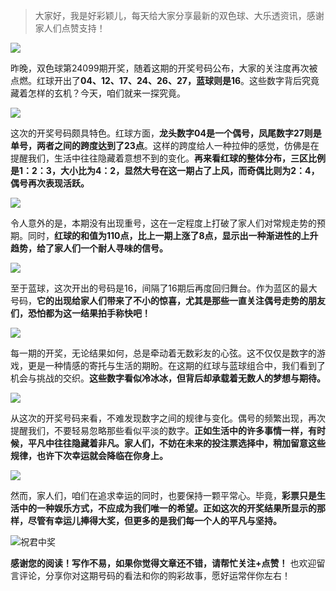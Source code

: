 
> 大家好，我是好彩颖儿，每天给大家分享最新的双色球、大乐透资讯，感谢家人们点赞支持！

![](https://cdn.jsdelivr.net/gh/wangwenjie1314/PicCDN/2024-8-28/1724807124339-image.png)


昨晚，双色球第24099期开奖，随着这期的开奖号码公布，大家的关注度再次被点燃。红球开出了**04、12、17、24、26、27，蓝球则是16**。这些数字背后究竟藏着怎样的玄机？今天，咱们就来一探究竟。


![](https://cdn.jsdelivr.net/gh/wangwenjie1314/PicCDN/2024-8-28/1724807320657-image.png)


这次的开奖号码颇具特色。红球方面，**龙头数字04是一个偶号，凤尾数字27则是单号，两者之间的跨度达到了23点**。这样的跨度给人一种拉伸的感觉，仿佛是在提醒我们，生活中往往隐藏着意想不到的变化。**再来看红球的整体分布，三区比例是1：2：3，大小比为4：2，显然大号在这一期占了上风，而奇偶比则为2：4，偶号再次表现活跃。**


![](https://cdn.jsdelivr.net/gh/wangwenjie1314/PicCDN/2024-8-28/1724807342416-image.png)


令人意外的是，本期没有出现重号，这在一定程度上打破了家人们对常规走势的预期。同时，**红球的和值为110点，比上一期上涨了8点，显示出一种渐进性的上升趋势，给了家人们一个耐人寻味的信号。**


![](https://cdn.jsdelivr.net/gh/wangwenjie1314/PicCDN/2024-8-28/1724807356135-image.png)


至于蓝球，这次开出的号码是16，间隔了16期后再度回归舞台。作为蓝区的最大号码，**它的出现给家人们带来了不小的惊喜，尤其是那些一直关注偶号走势的朋友们，恐怕都为这一结果拍手称快吧！**


![](https://cdn.jsdelivr.net/gh/wangwenjie1314/PicCDN/2024-8-28/1724807371152-image.png)


每一期的开奖，无论结果如何，总是牵动着无数彩友的心弦。这不仅仅是数字的游戏，更是一种情感的寄托与生活的期盼。在这期的红球与蓝球组合中，我们看到了机会与挑战的交织。**这些数字看似冷冰冰，但背后却承载着无数人的梦想与期待。**


![](https://cdn.jsdelivr.net/gh/wangwenjie1314/PicCDN/2024-8-28/1724807440400-image.png)


从这次的开奖号码来看，不难发现数字之间的规律与变化。偶号的频繁出现，再次提醒我们，不要轻易忽略那些看似平淡的数字。**正如生活中的许多事情一样，有时候，平凡中往往隐藏着非凡。家人们，不妨在未来的投注票选择中，稍加留意这些规律，也许下次幸运就会降临在你身上。**


![](https://cdn.jsdelivr.net/gh/wangwenjie1314/PicCDN/2024-8-28/1724807479069-image.png)


然而，家人们，咱们在追求幸运的同时，也要保持一颗平常心。毕竟，**彩票只是生活中的一种娱乐方式，不应成为我们唯一的希望。正如这次的开奖结果所显示的那样，尽管有幸运儿捧得大奖，但更多的是我们每一个人的平凡与坚持。**

![祝君中奖](https://cdn.jsdelivr.net/gh/wangwenjie1314/PicCDN/2024-8-14/1723598982679-image.png)


**感谢您的阅读！写作不易，如果你觉得文章还不错，请帮忙关注+点赞！** 也欢迎留言评论，分享你对这期号码的看法和你的购彩故事，愿好运常伴你左右！





